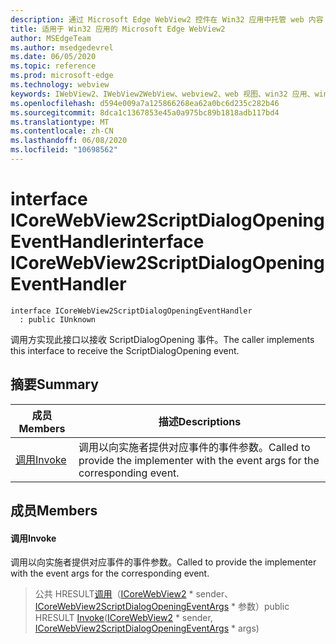 ```yaml
---
description: 通过 Microsoft Edge WebView2 控件在 Win32 应用中托管 web 内容
title: 适用于 Win32 应用的 Microsoft Edge WebView2
author: MSEdgeTeam
ms.author: msedgedevrel
ms.date: 06/05/2020
ms.topic: reference
ms.prod: microsoft-edge
ms.technology: webview
keywords: IWebView2、IWebView2WebView、webview2、web 视图、win32 应用、win32、edge、ICoreWebView2、ICoreWebView2Controller、浏览器控件、边缘 html
ms.openlocfilehash: d594e009a7a125866268ea62a0bc6d235c282b46
ms.sourcegitcommit: 8dca1c1367853e45a0a975bc89b1818adb117bd4
ms.translationtype: MT
ms.contentlocale: zh-CN
ms.lasthandoff: 06/08/2020
ms.locfileid: "10698562"
---
```

# <span data-ttu-id="a96c7-104">interface ICoreWebView2ScriptDialogOpeningEventHandler</span><span class="sxs-lookup"><span data-stu-id="a96c7-104">interface ICoreWebView2ScriptDialogOpeningEventHandler</span></span> 

```
interface ICoreWebView2ScriptDialogOpeningEventHandler
  : public IUnknown
```

<span data-ttu-id="a96c7-105">调用方实现此接口以接收 ScriptDialogOpening 事件。</span><span class="sxs-lookup"><span data-stu-id="a96c7-105">The caller implements this interface to receive the ScriptDialogOpening event.</span></span>

## <span data-ttu-id="a96c7-106">摘要</span><span class="sxs-lookup"><span data-stu-id="a96c7-106">Summary</span></span>

 <span data-ttu-id="a96c7-107">成员</span><span class="sxs-lookup"><span data-stu-id="a96c7-107">Members</span></span>                        | <span data-ttu-id="a96c7-108">描述</span><span class="sxs-lookup"><span data-stu-id="a96c7-108">Descriptions</span></span>
--------------------------------|---------------------------------------------
[<span data-ttu-id="a96c7-109">调用</span><span class="sxs-lookup"><span data-stu-id="a96c7-109">Invoke</span></span>](#invoke) | <span data-ttu-id="a96c7-110">调用以向实施者提供对应事件的事件参数。</span><span class="sxs-lookup"><span data-stu-id="a96c7-110">Called to provide the implementer with the event args for the corresponding event.</span></span>

## <span data-ttu-id="a96c7-111">成员</span><span class="sxs-lookup"><span data-stu-id="a96c7-111">Members</span></span>

#### <span data-ttu-id="a96c7-112">调用</span><span class="sxs-lookup"><span data-stu-id="a96c7-112">Invoke</span></span> 

<span data-ttu-id="a96c7-113">调用以向实施者提供对应事件的事件参数。</span><span class="sxs-lookup"><span data-stu-id="a96c7-113">Called to provide the implementer with the event args for the corresponding event.</span></span>

> <span data-ttu-id="a96c7-114">公共 HRESULT[调用](#invoke)（[ICoreWebView2](icorewebview2.md) \* sender、 [ICoreWebView2ScriptDialogOpeningEventArgs](icorewebview2scriptdialogopeningeventargs.md) \* 参数）</span><span class="sxs-lookup"><span data-stu-id="a96c7-114">public HRESULT [Invoke](#invoke)([ICoreWebView2](icorewebview2.md) \* sender, [ICoreWebView2ScriptDialogOpeningEventArgs](icorewebview2scriptdialogopeningeventargs.md) \* args)</span></span>

